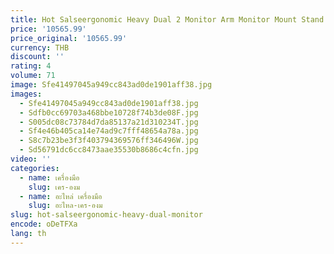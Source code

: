 ```yaml
---
title: Hot Salseergonomic Heavy Dual 2 Monitor Arm Monitor Mount Stand LCD Arm สําหรับบ้านและสํานักงาน
price: '10565.99'
price_original: '10565.99'
currency: THB
discount: ''
rating: 4
volume: 71
image: Sfe41497045a949cc843ad0de1901aff38.jpg
images:
  - Sfe41497045a949cc843ad0de1901aff38.jpg
  - Sdfb0cc69703a468bbe10728f74b3de08F.jpg
  - S005dc08c73784d7da85137a21d310234T.jpg
  - Sf4e46b405ca14e74ad9c7fff48654a78a.jpg
  - S8c7b23be3f3f403794369576ff346496W.jpg
  - Sd56791dc6cc8473aae35530b8686c4cfn.jpg
video: ''
categories:
  - name: เครื่องมือ
    slug: เคร-องม
  - name: อะไหล่ เครื่องมือ
    slug: อะไหล-เคร-องม
slug: hot-salseergonomic-heavy-dual-monitor
encode: oDeTFXa
lang: th
---
```

  
